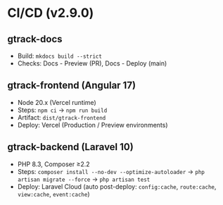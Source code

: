 # CI/CD (v2.9.0)

## gtrack-docs
- Build: `mkdocs build --strict`
- Checks: Docs - Preview (PR), Docs - Deploy (main)

## gtrack-frontend (Angular 17)
- Node 20.x (Vercel runtime)
- Steps: `npm ci` → `npm run build`
- Artifact: `dist/gtrack-frontend`
- Deploy: Vercel (Production / Preview environments)

## gtrack-backend (Laravel 10)
- PHP 8.3, Composer ≥2.2
- Steps: `composer install --no-dev --optimize-autoloader` → `php artisan migrate --force` → `php artisan test`
- Deploy: Laravel Cloud (auto post-deploy: `config:cache`, `route:cache`, `view:cache`, `event:cache`)
